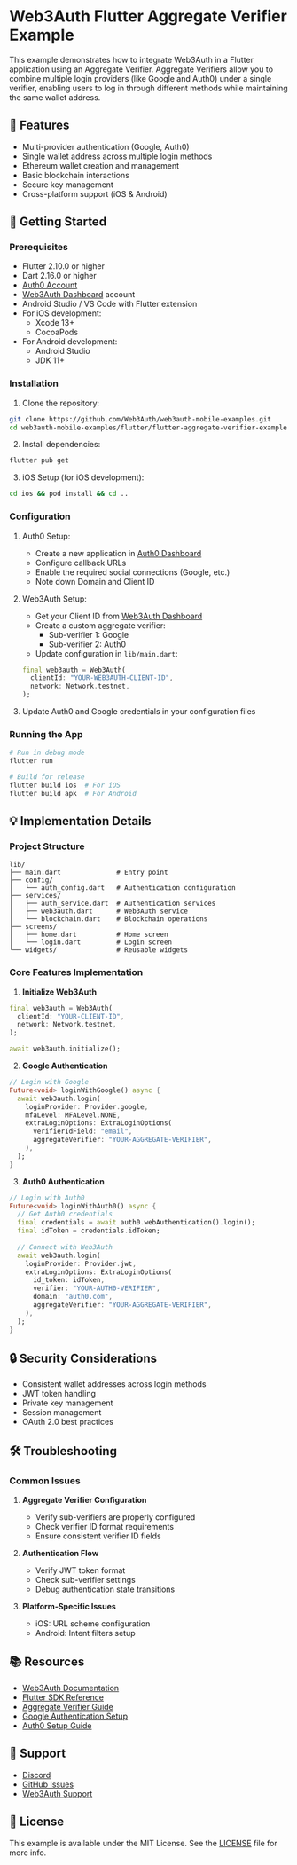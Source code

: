 # Web3Auth Flutter Aggregate Verifier Example

This example demonstrates how to integrate Web3Auth in a Flutter application using an Aggregate Verifier. Aggregate Verifiers allow you to combine multiple login providers (like Google and Auth0) under a single verifier, enabling users to log in through different methods while maintaining the same wallet address.

## 📝 Features
- Multi-provider authentication (Google, Auth0)
- Single wallet address across multiple login methods
- Ethereum wallet creation and management
- Basic blockchain interactions
- Secure key management
- Cross-platform support (iOS & Android)

## 🚀 Getting Started

### Prerequisites
- Flutter 2.10.0 or higher
- Dart 2.16.0 or higher
- [Auth0 Account](https://auth0.com)
- [Web3Auth Dashboard](https://dashboard.web3auth.io) account
- Android Studio / VS Code with Flutter extension
- For iOS development:
  - Xcode 13+
  - CocoaPods
- For Android development:
  - Android Studio
  - JDK 11+

### Installation

1. Clone the repository:
```bash
git clone https://github.com/Web3Auth/web3auth-mobile-examples.git
cd web3auth-mobile-examples/flutter/flutter-aggregate-verifier-example
```

2. Install dependencies:
```bash
flutter pub get
```

3. iOS Setup (for iOS development):
```bash
cd ios && pod install && cd ..
```

### Configuration

1. Auth0 Setup:
   - Create a new application in [Auth0 Dashboard](https://manage.auth0.com)
   - Configure callback URLs
   - Enable the required social connections (Google, etc.)
   - Note down Domain and Client ID

2. Web3Auth Setup:
   - Get your Client ID from [Web3Auth Dashboard](https://dashboard.web3auth.io)
   - Create a custom aggregate verifier:
     - Sub-verifier 1: Google
     - Sub-verifier 2: Auth0
   - Update configuration in `lib/main.dart`:
   ```dart
   final web3auth = Web3Auth(
     clientId: "YOUR-WEB3AUTH-CLIENT-ID",
     network: Network.testnet,
   );
   ```

3. Update Auth0 and Google credentials in your configuration files

### Running the App

```bash
# Run in debug mode
flutter run

# Build for release
flutter build ios  # For iOS
flutter build apk  # For Android
```

## 💡 Implementation Details

### Project Structure
```
lib/
├── main.dart              # Entry point
├── config/
│   └── auth_config.dart   # Authentication configuration
├── services/
│   ├── auth_service.dart  # Authentication services
│   ├── web3auth.dart      # Web3Auth service
│   └── blockchain.dart    # Blockchain operations
├── screens/
│   ├── home.dart          # Home screen
│   └── login.dart         # Login screen
└── widgets/               # Reusable widgets
```

### Core Features Implementation

1. **Initialize Web3Auth**
```dart
final web3auth = Web3Auth(
  clientId: "YOUR-CLIENT-ID",
  network: Network.testnet,
);

await web3auth.initialize();
```

2. **Google Authentication**
```dart
// Login with Google
Future<void> loginWithGoogle() async {
  await web3auth.login(
    loginProvider: Provider.google,
    mfaLevel: MFALevel.NONE,
    extraLoginOptions: ExtraLoginOptions(
      verifierIdField: "email",
      aggregateVerifier: "YOUR-AGGREGATE-VERIFIER",
    ),
  );
}
```

3. **Auth0 Authentication**
```dart
// Login with Auth0
Future<void> loginWithAuth0() async {
  // Get Auth0 credentials
  final credentials = await auth0.webAuthentication().login();
  final idToken = credentials.idToken;
  
  // Connect with Web3Auth
  await web3auth.login(
    loginProvider: Provider.jwt,
    extraLoginOptions: ExtraLoginOptions(
      id_token: idToken,
      verifier: "YOUR-AUTH0-VERIFIER",
      domain: "auth0.com",
      aggregateVerifier: "YOUR-AGGREGATE-VERIFIER",
    ),
  );
}
```

## 🔒 Security Considerations

- Consistent wallet addresses across login methods
- JWT token handling
- Private key management
- Session management
- OAuth 2.0 best practices

## 🛠️ Troubleshooting

### Common Issues

1. **Aggregate Verifier Configuration**
   - Verify sub-verifiers are properly configured
   - Check verifier ID format requirements
   - Ensure consistent verifier ID fields

2. **Authentication Flow**
   - Verify JWT token format
   - Check sub-verifier settings
   - Debug authentication state transitions

3. **Platform-Specific Issues**
   - iOS: URL scheme configuration
   - Android: Intent filters setup

## 📚 Resources

- [Web3Auth Documentation](https://web3auth.io/docs)
- [Flutter SDK Reference](https://web3auth.io/docs/sdk/pnp/flutter)
- [Aggregate Verifier Guide](https://web3auth.io/docs/guides/verifiers/aggregate-verifier)
- [Google Authentication Setup](https://web3auth.io/docs/guides/google)
- [Auth0 Setup Guide](https://web3auth.io/docs/guides/auth0)

## 🤝 Support

- [Discord](https://discord.gg/web3auth)
- [GitHub Issues](https://github.com/Web3Auth/web3auth-mobile-examples/issues)
- [Web3Auth Support](https://web3auth.io/docs/troubleshooting/support)

## 📄 License

This example is available under the MIT License. See the [LICENSE](../../LICENSE) file for more info.

